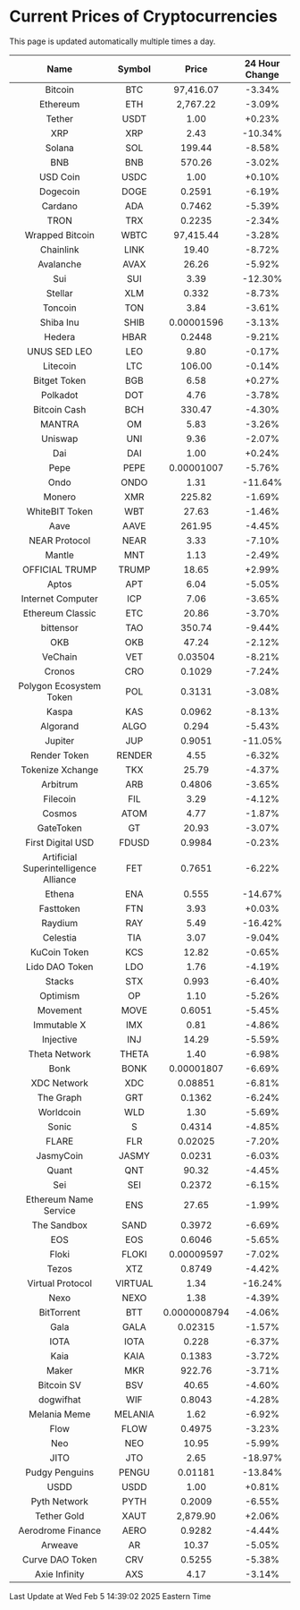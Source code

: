 # Current Prices of Cryptocurrencies
This page is updated automatically multiple times a day.

| Name | Symbol | Price | 24 Hour Change |
| :---: |:---:| :---: | :---: |
| Bitcoin | BTC | 97,416.07 | -3.34% |
| Ethereum | ETH | 2,767.22 | -3.09% |
| Tether | USDT | 1.00 | +0.23% |
| XRP | XRP | 2.43 | -10.34% |
| Solana | SOL | 199.44 | -8.58% |
| BNB | BNB | 570.26 | -3.02% |
| USD Coin | USDC | 1.00 | +0.10% |
| Dogecoin | DOGE | 0.2591 | -6.19% |
| Cardano | ADA | 0.7462 | -5.39% |
| TRON | TRX | 0.2235 | -2.34% |
| Wrapped Bitcoin | WBTC | 97,415.44 | -3.28% |
| Chainlink | LINK | 19.40 | -8.72% |
| Avalanche | AVAX | 26.26 | -5.92% |
| Sui | SUI | 3.39 | -12.30% |
| Stellar | XLM | 0.332 | -8.73% |
| Toncoin | TON | 3.84 | -3.61% |
| Shiba Inu | SHIB | 0.00001596 | -3.13% |
| Hedera | HBAR | 0.2448 | -9.21% |
| UNUS SED LEO | LEO | 9.80 | -0.17% |
| Litecoin | LTC | 106.00 | -0.14% |
| Bitget Token | BGB | 6.58 | +0.27% |
| Polkadot | DOT | 4.76 | -3.78% |
| Bitcoin Cash | BCH | 330.47 | -4.30% |
| MANTRA | OM | 5.83 | -3.26% |
| Uniswap | UNI | 9.36 | -2.07% |
| Dai | DAI | 1.00 | +0.24% |
| Pepe | PEPE | 0.00001007 | -5.76% |
| Ondo | ONDO | 1.31 | -11.64% |
| Monero | XMR | 225.82 | -1.69% |
| WhiteBIT Token | WBT | 27.63 | -1.46% |
| Aave | AAVE | 261.95 | -4.45% |
| NEAR Protocol | NEAR | 3.33 | -7.10% |
| Mantle | MNT | 1.13 | -2.49% |
| OFFICIAL TRUMP | TRUMP | 18.65 | +2.99% |
| Aptos | APT | 6.04 | -5.05% |
| Internet Computer | ICP | 7.06 | -3.65% |
| Ethereum Classic | ETC | 20.86 | -3.70% |
| bittensor | TAO | 350.74 | -9.44% |
| OKB | OKB | 47.24 | -2.12% |
| VeChain | VET | 0.03504 | -8.21% |
| Cronos | CRO | 0.1029 | -7.24% |
| Polygon Ecosystem Token | POL | 0.3131 | -3.08% |
| Kaspa | KAS | 0.0962 | -8.13% |
| Algorand | ALGO | 0.294 | -5.43% |
| Jupiter | JUP | 0.9051 | -11.05% |
| Render Token | RENDER | 4.55 | -6.32% |
| Tokenize Xchange | TKX | 25.79 | -4.37% |
| Arbitrum | ARB | 0.4806 | -3.65% |
| Filecoin | FIL | 3.29 | -4.12% |
| Cosmos | ATOM | 4.77 | -1.87% |
| GateToken | GT | 20.93 | -3.07% |
| First Digital USD | FDUSD | 0.9984 | -0.23% |
| Artificial Superintelligence Alliance | FET | 0.7651 | -6.22% |
| Ethena | ENA | 0.555 | -14.67% |
| Fasttoken | FTN | 3.93 | +0.03% |
| Raydium | RAY | 5.49 | -16.42% |
| Celestia | TIA | 3.07 | -9.04% |
| KuCoin Token | KCS | 12.82 | -0.65% |
| Lido DAO Token | LDO | 1.76 | -4.19% |
| Stacks | STX | 0.993 | -6.40% |
| Optimism | OP | 1.10 | -5.26% |
| Movement | MOVE | 0.6051 | -5.45% |
| Immutable X | IMX | 0.81 | -4.86% |
| Injective | INJ | 14.29 | -5.59% |
| Theta Network | THETA | 1.40 | -6.98% |
| Bonk | BONK | 0.00001807 | -6.69% |
| XDC Network | XDC | 0.08851 | -6.81% |
| The Graph | GRT | 0.1362 | -6.24% |
| Worldcoin | WLD | 1.30 | -5.69% |
| Sonic | S | 0.4314 | -4.85% |
| FLARE | FLR | 0.02025 | -7.20% |
| JasmyCoin | JASMY | 0.0231 | -6.03% |
| Quant | QNT | 90.32 | -4.45% |
| Sei | SEI | 0.2372 | -6.15% |
| Ethereum Name Service | ENS | 27.65 | -1.99% |
| The Sandbox | SAND | 0.3972 | -6.69% |
| EOS | EOS | 0.6046 | -5.65% |
| Floki | FLOKI | 0.00009597 | -7.02% |
| Tezos | XTZ | 0.8749 | -4.42% |
| Virtual Protocol | VIRTUAL | 1.34 | -16.24% |
| Nexo | NEXO | 1.38 | -4.39% |
| BitTorrent | BTT | 0.0000008794 | -4.06% |
| Gala | GALA | 0.02315 | -1.57% |
| IOTA | IOTA | 0.228 | -6.37% |
| Kaia | KAIA | 0.1383 | -3.72% |
| Maker | MKR | 922.76 | -3.71% |
| Bitcoin SV | BSV | 40.65 | -4.60% |
| dogwifhat | WIF | 0.8043 | -4.28% |
| Melania Meme | MELANIA | 1.62 | -6.92% |
| Flow | FLOW | 0.4975 | -3.23% |
| Neo | NEO | 10.95 | -5.99% |
| JITO | JTO | 2.65 | -18.97% |
| Pudgy Penguins | PENGU | 0.01181 | -13.84% |
| USDD | USDD | 1.00 | +0.81% |
| Pyth Network | PYTH | 0.2009 | -6.55% |
| Tether Gold | XAUT | 2,879.90 | +2.06% |
| Aerodrome Finance | AERO | 0.9282 | -4.44% |
| Arweave | AR | 10.37 | -5.05% |
| Curve DAO Token | CRV | 0.5255 | -5.38% |
| Axie Infinity | AXS | 4.17 | -3.14% |

Last Update at Wed Feb  5 14:39:02 2025 Eastern Time